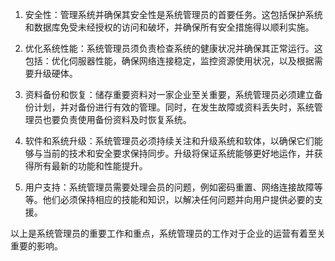 

1. 安全性：管理系统并确保其安全性是系统管理员的首要任务。这包括保护系统和数据库免受未经授权的访问和破坏，并确保所有安全措施得以顺利实施。

2. 优化系统性能：系统管理员须负责检查系统的健康状况并确保其正常运行。这包括：优化伺服器性能，确保网络连接稳定，监控资源使用状况，以及根据需要升级硬体。

3. 资料备份和恢复：储存重要资料对一家企业至关重要，系统管理员必须建立备份计划，并对备份进行有效的管理。同时，在发生故障或资料丢失时，系统管理员也要负责使用备份资料及时恢复系统。

4. 软件和系统升级：系统管理员必须持续关注和升级系统和软体，以确保它们能够与当前的技术和安全要求保持同步。升级将保证系统能够更好地运作，并获得所有最新的功能和性能提升。

5. 用户支持：系统管理员需要处理会员的问题，例如密码重置、网络连接故障等等。他们必须保持相应的技能和知识，以解决任何问题并向用户提供必要的支援。

以上是系统管理员的重要工作和重点，系统管理员的工作对于企业的运营有着至关重要的影响。
